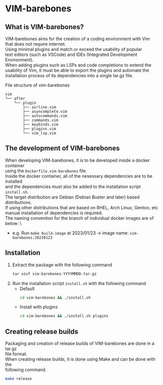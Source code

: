 # VIM-barebones

## What is VIM-barebones?
VIM-barebones aims for the creation of a coding environment with Vim \
that does not require internet. \
Using minimal plugins and match or exceed the usability of popular \
text editors (such as VSCode) and IDEs (Integrated Development Environment). \
When adding plugins such as LSPs and code completions to extend the \
usability of Vim, it must be able to export the plugins and automate the \
installation process of its dependencies into a single tar.gz file.

File structure of vim-barebones
```
vim
└── after
    └── plugin
        ├── airline.vim
        ├── asyncomplete.vim
        ├── autocommands.vim
        ├── commands.vim
        ├── keybinds.vim
        ├── plugins.vim
        └── vim_lsp.vim
```

## The development of VIM-barebones
When developing VIM-barebones, it is to be developed inside a docker container \
using the `Dockerfile.vim-barebones` file. \
Inside the docker container, all of the nesessary dependencies are to be installed \
and the dependencies must also be added to the installation script `install.sh`. \
The target distribution are Debian (Debian Buster and later) based distributions. \
If using other distributions that are based on RHEL, Arch Linux, Gentoo, etc \
manual installation of dependencies is required. \
The naming convention for the branch of individual docker images are of below: \
- e.g. Run `make build-image` at 2023/01/23 &rarr; image name: `vim-barebones:20230123`

## Installation
1. Extract the package with the following command
    ``` bash
    tar xzvf vim-barebones-YYYYMMDD.tar.gz
    ```
2. Run the installation script `install.sh` with the following command
    - Default
        ``` bash
        cd vim-barebones && ./install.sh
        ```
    - Install with plugins
        ``` bash
        cd vim-barebones && ./install.sh plugins
        ```

## Creating release builds
Packaging and creation of release builds of VIM-barebones are done in a tar.gz \
file format. \
When creating release builds, it is done using Make and can be done with the \
following command.

``` bash
make release
```
